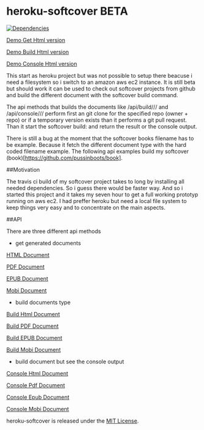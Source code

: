 heroku-softcover  BETA
==================
[![Dependencies](https://david-dm.org/pussinboots/heroku-softcover.png)](https://david-dm.org/pussinboots/heroku-softcover)

[Demo Get Html version](http://54.191.90.182:9000/api/html/pussinboots/book/)

[Demo Build Html version](http://54.191.90.182:9000/api/build/html/pussinboots/book/)

[Demo Console Html version](http://54.191.90.182:9000/api/console/html/pussinboots/book/)

This start as heroku project but was not possible to setup there beacuse i need a filesystem so i switch to an amazon aws ec2 instance.
It is still beta but should work it can be used to check out softcover projects from github and build the different document with
the softcover build command. 

The api methods that builds  the documents like /api/build/<document type>/<owner>/<repo> and /api/console/<document type>/<owner>/<repo> perform first an git clone for the specified repo (owner + repo) or if a temporary version exists than it performs a git pull request. Than it start the softcover build:<document type> and return the result or the console output.

There is still a bug at the moment that the softcover books filename has to be example. Because it fetch the different
document type with the hard coded filename example. The following api examples build my softcover (book)[https://github.com/pussinboots/book].

##Motivation

The travis ci build of my softcover project takes to long by installing all needed dependencies. So i guess there
would be faster way. And so i started this project and it takes my seven hour to get a full working prototyp running on aws ec2. I had preffer heroku but need a local file system to keep things very easy and to concentrate on the main aspects.

##API

There are three different api methods 

* get generated documents

[HTML Document](http://54.191.90.182:9000/api/html/pussinboots/book/)

[PDF Document](http://54.191.90.182:9000/api/pdf/pussinboots/book/)

[EPUB Document](http://54.191.90.182:9000/api/epub/pussinboots/book/)

[Mobi Document](http://54.191.90.182:9000/api/mobi/pussinboots/book/)

* build documents type

[Build Html Document](http://54.191.90.182:9000/api/build/html/pussinboots/book/)

[Build PDF Document](http://54.191.90.182:9000/api/build/pdf/pussinboots/book/)

[Build EPUB Document](http://54.191.90.182:9000/api/build/epub/pussinboots/book/)

[Build Mobi Document](http://54.191.90.182:9000/api/build/mobi/pussinboots/book/)

* build document but see the console output

[Console Html Document](http://54.191.90.182:9000/api/console/html/pussinboots/book/)

[Console Pdf Document](http://54.191.90.182:9000/api/console/pdf/pussinboots/book/)

[Console Epub Document](http://54.191.90.182:9000/api/console/epub/pussinboots/book/)

[Console Mobi Document](http://54.191.90.182:9000/api/console/mobi/pussinboots/book/)

heroku-softcover is released under the [MIT License](http://opensource.org/licenses/MIT).
